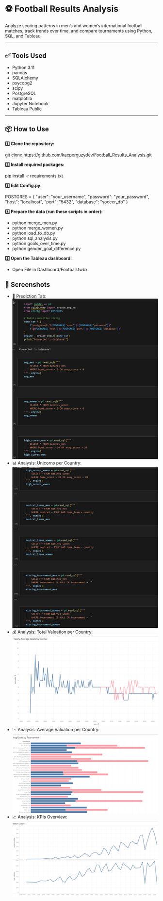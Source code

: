 # ⚽ Football Results Analysis

Analyze scoring patterns in men’s and women’s international football matches, track trends over time, and compare tournaments using Python, SQL, and Tableau.


---

## ✅ Tools Used

- Python 3.11
- pandas
- SQLAlchemy
- psycopg2
- scipy
- PostgreSQL
- matplotlib
- Jupyter Notebook
- Tableau Public

---

## 📦 How to Use

**1️⃣ Clone the repository:**

git clone https://github.com/kacperguzydev/Football_Results_Analysis.git

**2️⃣ Install required packages:**

pip install -r requirements.txt

**3️⃣ Edit Config.py:**

POSTGRES = {
    "user": "your_username",
    "password": "your_password",
    "host": "localhost",
    "port": "5432",
    "database": "soccer_db"
}

**4️⃣ Prepare the data (run these scripts in order):**
- python merge_men.py
- python merge_women.py
- python load_to_db.py
- python sql_analysis.py
- python goals_over_time.py
- python gender_goal_difference.py

**5️⃣ Open the Tableau dashboard:**
- Open File in Dashboard/Football.twbx
## 🚀 Screenshots
- 🔮 Prediction Tab:
![Prediction Tab](images/1.png)
- 📊 Analysis: Unicorns per Country:
![Unicorns per Country](images/2.png)
- 💰 Analysis: Total Valuation per Country:
![Total Valuation per Country](images/3.png)
- 📉 Analysis: Average Valuation per Country:
![Average Valuation per Country](images/4.png)
- 📈 Analysis: KPIs Overview:
  ![KPIs Overview](images/5.png)
